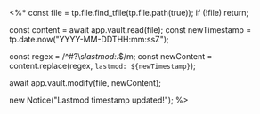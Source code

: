 <%*
const file = tp.file.find_tfile(tp.file.path(true));
if (!file) return;

const content = await app.vault.read(file);
const newTimestamp = tp.date.now("YYYY-MM-DDTHH:mm:ssZ");

const regex = /^#?\s*lastmod:.*$/m;
const newContent = content.replace(regex, `lastmod: ${newTimestamp}`);

await app.vault.modify(file, newContent);

new Notice("Lastmod timestamp updated!");
%>
